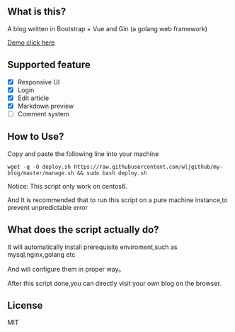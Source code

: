 ## What is this?
A blog written in Bootstrap + Vue and Gin (a golang web framework)

[Demo click here](https://xiulu.xyz)

## Supported feature
- [x] Responsive UI
- [x] Login
- [x] Edit article
- [x] Markdown preview
- [ ] Comment system

## How to Use?

Copy and paste the following line into your machine
```shell script
wget -q -O deploy.sh https://raw.githubusercontent.com/wljgithub/my-blog/master/manage.sh && sudo bash deploy.sh
```
Notice: This script only work on centos6.

And It is recommended that to run this script on a pure machine instance,to prevent unpredictable error

## What does the script actually do?

It will automatically install prerequisite enviroment,such as mysql,nginx,golang etc

And will configure them in proper way。

After this script done,you can directly visit your own blog on the browser.

## License 
MIT


